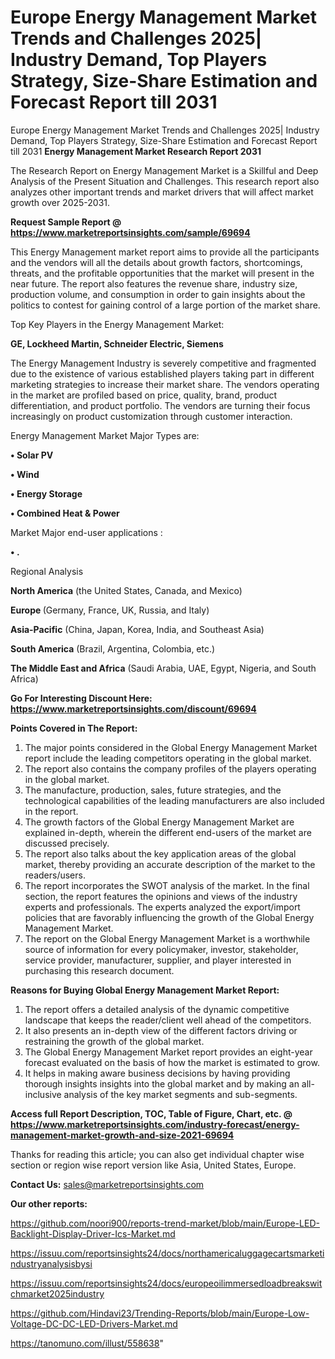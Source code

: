 # Europe Energy Management Market Trends and Challenges 2025| Industry Demand, Top Players Strategy, Size-Share Estimation and Forecast Report till 2031
Europe Energy Management Market Trends and Challenges 2025| Industry Demand, Top Players Strategy, Size-Share Estimation and Forecast Report till 2031
<strong>Energy Management Market Research Report 2031</strong>

The Research Report on Energy Management Market is a Skillful and Deep Analysis of the Present Situation and Challenges. This research report also analyzes other important trends and market drivers that will affect market growth over 2025-2031.

<strong>Request Sample Report @ <a href=https://www.marketreportsinsights.com/sample/69694>https://www.marketreportsinsights.com/sample/69694</a></strong>

This Energy Management market report aims to provide all the participants and the vendors will all the details about growth factors, shortcomings, threats, and the profitable opportunities that the market will present in the near future. The report also features the revenue share, industry size, production volume, and consumption in order to gain insights about the politics to contest for gaining control of a large portion of the market share.

Top Key Players in the Energy Management Market:

<strong>GE, Lockheed Martin, Schneider Electric, Siemens</strong>

The Energy Management Industry is severely competitive and fragmented due to the existence of various established players taking part in different marketing strategies to increase their market share. The vendors operating in the market are profiled based on price, quality, brand, product differentiation, and product portfolio. The vendors are turning their focus increasingly on product customization through customer interaction.

Energy Management Market Major Types are:

<strong>• Solar PV

• Wind

• Energy Storage

• Combined Heat & Power</strong>

Market Major end-user applications :

<strong>• .</strong>

Regional Analysis

</u><strong><b>North America</b></strong> (the United States, Canada, and Mexico)

<strong><b>Europe </b></strong>(Germany, France, UK, Russia, and Italy)

<strong><b>Asia-Pacific</b></strong> (China, Japan, Korea, India, and Southeast Asia)

<strong><b>South America</b></strong> (Brazil, Argentina, Colombia, etc.)

<strong><b>The Middle East and Africa</b></strong> (Saudi Arabia, UAE, Egypt, Nigeria, and South Africa)

<strong>Go For Interesting Discount Here: <a href=https://www.marketreportsinsights.com/discount/69694>https://www.marketreportsinsights.com/discount/69694</a></strong>

<strong>Points Covered in The Report:</strong>
<ol>
  <li>The major points considered in the Global Energy Management Market report include the leading competitors operating in the global market.</li>
  <li>The report also contains the company profiles of the players operating in the global market.</li>
  <li>The manufacture, production, sales, future strategies, and the technological capabilities of the leading manufacturers are also included in the report.</li>
  <li>The growth factors of the Global Energy Management Market are explained in-depth, wherein the different end-users of the market are discussed precisely.</li>
  <li>The report also talks about the key application areas of the global market, thereby providing an accurate description of the market to the readers/users.</li>
  <li>The report incorporates the SWOT analysis of the market. In the final section, the report features the opinions and views of the industry experts and professionals. The experts analyzed the export/import policies that are favorably influencing the growth of the Global Energy Management Market.</li>
  <li>The report on the Global Energy Management Market is a worthwhile source of information for every policymaker, investor, stakeholder, service provider, manufacturer, supplier, and player interested in purchasing this research document.</li>
</ol>
<strong>Reasons for Buying Global Energy Management Market Report:</strong>

<ol>
  <li>The report offers a detailed analysis of the dynamic competitive landscape that keeps the reader/client well ahead of the competitors.</li>
  <li>It also presents an in-depth view of the different factors driving or restraining the growth of the global market.</li>
  <li>The Global Energy Management Market report provides an eight-year forecast evaluated on the basis of how the market is estimated to grow.</li>
  <li>It helps in making aware business decisions by having providing thorough insights insights into the global market and by making an all-inclusive analysis of the key market segments and sub-segments.</li>
</ol>
<strong>Access full Report Description, TOC, Table of Figure, Chart, etc. @ <a href=https://www.marketreportsinsights.com/industry-forecast/energy-management-market-growth-and-size-2021-69694>https://www.marketreportsinsights.com/industry-forecast/energy-management-market-growth-and-size-2021-69694</a></strong>


Thanks for reading this article; you can also get individual chapter wise section or region wise report version like Asia, United States, Europe.

<strong>Contact Us:</strong>
sales@marketreportsinsights.com

<strong>Our other reports:</strong>

<a href=https://github.com/noori900/reports-trend-market/blob/main/Europe-LED-Backlight-Display-Driver-Ics-Market.md>https://github.com/noori900/reports-trend-market/blob/main/Europe-LED-Backlight-Display-Driver-Ics-Market.md</a>

<a href=https://issuu.com/reportsinsights24/docs/northamericaluggagecartsmarketindustryanalysisbysi>https://issuu.com/reportsinsights24/docs/northamericaluggagecartsmarketindustryanalysisbysi</a>

<a href=https://issuu.com/reportsinsights24/docs/europeoilimmersedloadbreakswitchmarket2025industry>https://issuu.com/reportsinsights24/docs/europeoilimmersedloadbreakswitchmarket2025industry</a>

<a href=https://github.com/Hindavi23/Trending-Reports/blob/main/Europe-Low-Voltage-DC-DC-LED-Drivers-Market.md>https://github.com/Hindavi23/Trending-Reports/blob/main/Europe-Low-Voltage-DC-DC-LED-Drivers-Market.md</a>

<a href=https://tanomuno.com/illust/558638>https://tanomuno.com/illust/558638</a>"
